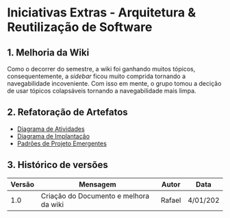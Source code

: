# Iniciativas Extras - Arquitetura & Reutilização de Software

## 1. Melhoria da Wiki
Como o decorrer do semestre, a wiki foi ganhando muitos tópicos, consequentemente, a *sidebar* ficou muito comprida tornando a navegabilidade incoveniente. Com isso em mente, o grupo tomou a decição de usar tópicos colapsáveis tornando a navegabilidade mais limpa.

## 2. Refatoração de Artefatos
* [Diagrama de Atividades](/Modelagem/2.1.2.DiagramaAtividades.md?id=diagrama-de-atividades)
* [Diagrama de Implantação](/Modelagem/2.1.1.DiagramaImplantacao.md?id=diagrama-de-implantação)
* [Padrões de Projeto Emergentes](/PadroesDeProjeto/3.3.PadroesExtra.md?id=módulo-padrões-de-projeto-extras)

## 3. Histórico de versões
  
| Versão | Mensagem                   | Autor        | Data       |
|--------|----------------------------|--------------|------------|
| 1.0    | Criação do Documento e melhora da wiki       | Rafael| 4/01/202